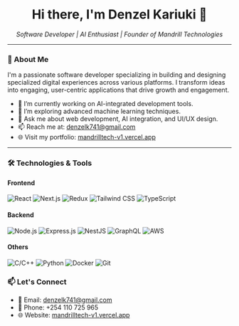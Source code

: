 <h1 align="center">Hi there, I'm Denzel Kariuki 👋</h1>

<p align="center">
  <em>Software Developer | AI Enthusiast | Founder of Mandrill Technologies</em>
</p>

---

### 🚀 About Me

I'm a passionate software developer specializing in building and designing specialized digital experiences across various platforms. I transform ideas into engaging, user-centric applications that drive growth and engagement.

- 🔭 I’m currently working on AI-integrated development tools.
- 🌱 I’m exploring advanced machine learning techniques.
- 💬 Ask me about web development, AI integration, and UI/UX design.
- 📫 Reach me at: denzelk741@gmail.com
- 🌐 Visit my portfolio: [mandrilltech-v1.vercel.app](https://mandrilltech-v1.vercel.app)

---

### 🛠️ Technologies & Tools

#### Frontend
![React](https://img.shields.io/badge/React-20232A?style=for-the-badge&logo=react&logoColor=61DAFB)
![Next.js](https://img.shields.io/badge/Next.js-000000?style=for-the-badge&logo=nextdotjs&logoColor=white)
![Redux](https://img.shields.io/badge/Redux-593D88?style=for-the-badge&logo=redux&logoColor=white)
![Tailwind CSS](https://img.shields.io/badge/Tailwind_CSS-38B2AC?style=for-the-badge&logo=tailwind-css&logoColor=white)
![TypeScript](https://img.shields.io/badge/TypeScript-007ACC?style=for-the-badge&logo=typescript&logoColor=white)

#### Backend
![Node.js](https://img.shields.io/badge/Node.js-339933?style=for-the-badge&logo=nodedotjs&logoColor=white)
![Express.js](https://img.shields.io/badge/Express.js-000000?style=for-the-badge&logo=express&logoColor=white)
![NestJS](https://img.shields.io/badge/NestJS-E0234E?style=for-the-badge&logo=nestjs&logoColor=white)
![GraphQL](https://img.shields.io/badge/GraphQL-E10098?style=for-the-badge&logo=graphql&logoColor=white)
![AWS](https://img.shields.io/badge/AWS-232F3E?style=for-the-badge&logo=amazon-aws&logoColor=white)

#### Others
![C/C++](https://img.shields.io/badge/C/C++-00599C?style=for-the-badge&logo=c%2B%2B&logoColor=white)
![Python](https://img.shields.io/badge/Python-3776AB?style=for-the-badge&logo=python&logoColor=white)
![Docker](https://img.shields.io/badge/Docker-2496ED?style=for-the-badge&logo=docker&logoColor=white)
![Git](https://img.shields.io/badge/Git-F05032?style=for-the-badge&logo=git&logoColor=white)


### 📫 Let's Connect

- 📧 Email: denzelk741@gmail.com
- 📱 Phone: +254 110 725 965
- 🌐 Website: [mandrilltech-v1.vercel.app](https://mandrilltech-v1.vercel.app)
